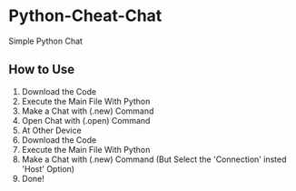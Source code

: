 # Python-Cheat-Chat
Simple Python Chat

## How to Use
1. Download the Code
2. Execute the Main File With Python
3. Make a Chat with (.new) Command
4. Open Chat with (.open) Command
5. At Other Device
6. Download the Code
7. Execute the Main File With Python
8. Make a Chat with (.new) Command (But Select the 'Connection' insted 'Host' Option)
9. Done!
